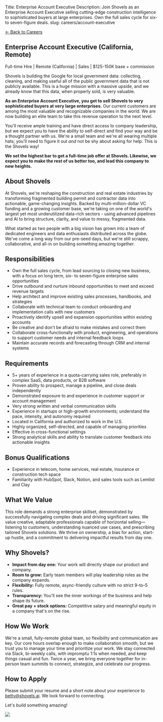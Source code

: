 Title: Enterprise Account Executive
Description: Join Shovels as an Enterprise Account Executive selling cutting-edge construction intelligence to sophisticated buyers at large enterprises. Own the full sales cycle for six- to seven-figure deals.
slug: careers/account-executive

<!-- back link -->
<section class="py-6">
  <div class="mx-auto max-w-4xl px-6">
    <a href="{filename}careers.md" class="text-emerald-900 hover:underline">← Back to Careers</a>
  </div>
</section>

<!-- position title -->
<section class="my-12">
  <div class="mx-auto max-w-4xl px-6">
    <h1 class="text-4xl font-bold tracking-tight mb-6">Enterprise Account Executive (California, Remote)</h1>
    <p class="text-lg text-gray-600">Full-time Hire | Remote (California) | Sales | $125-150K base + commission</p>
  </div>
</section>

<!-- intro section -->
<section class="my-24">
  <div class="mx-auto max-w-4xl px-6">
    <p class="mb-4">
      Shovels is building the Google for local government data: collecting, cleaning, and making useful all of the public government data that is not publicly available. This is a huge mission with a massive upside, and we already know that this data, when properly sold, is very valuable.
    </p>
    <p class="mb-4">
      <strong>As an Enterprise Account Executive, you get to sell Shovels to very sophisticated buyers at very large enterprises.</strong> Our current customers are among the most valuable and recognizable companies in the world. We are now building an elite team to take this revenue operation to the next level.
    </p>
    <p class="mb-4">
      You'll receive ample training and have direct access to company leadership, but we expect you to have the ability to self-direct and find your way and be a thought partner with us. We're a small team and we're all wearing multiple hats; you'll need to figure it out <em>and</em> not be shy about asking for help. This is the Shovels way!
    </p>
    <p>
      <strong>We set the highest bar to get a full-time job offer at Shovels. Likewise, we expect you to make the rest of us better too, and lead this company to new heights.</strong>
    </p>
  </div>
</section>

<!-- about shovels -->
<section class="my-24">
  <div class="mx-auto max-w-4xl px-6">
    <h2 class="text-3xl font-bold tracking-tight mb-6">About Shovels</h2>
    <p class="mb-4">At Shovels, we're reshaping the construction and real estate industries by transforming fragmented building permit and contractor data into actionable, game-changing insights. Backed by multi-million-dollar VC funding and a growing customer base, we're taking on one of the world's largest yet most underutilized data-rich sectors - using advanced pipelines and AI to bring structure, clarity, and value to messy, fragmented data.</p>
    <p>What started as two people with a big vision has grown into a team of dedicated engineers and data enthusiasts distributed across the globe. We've come a long way from our pre-seed days, but we're still scrappy, collaborative, and all-in on building something amazing together.</p>
  </div>
</section>

<!-- responsibilities -->
<section class="my-24">
  <div class="mx-auto max-w-4xl px-6">
    <h2 class="text-3xl font-bold tracking-tight mb-6">Responsibilities</h2>
    <ul class="list-disc pl-6 space-y-2">
      <li>Own the full sales cycle, from lead sourcing to closing new business, with a focus on long term, six- to seven-figure enterprise sales opportunities</li>
      <li>Drive outbound and nurture inbound opportunities to meet and exceed revenue targets</li>
      <li>Help architect and improve existing sales processes, handbooks, and strategies</li>
      <li>Collaborate with technical team to conduct onboarding and implementation calls with new customers</li>
      <li>Proactively identify upsell and expansion opportunities within existing accounts</li>
      <li>Be creative and don't be afraid to make mistakes and correct them</li>
      <li>Collaborate cross-functionally with product, engineering, and operations to support customer needs and internal feedback loops</li>
      <li>Maintain accurate records and forecasting through CRM and internal systems</li>
    </ul>
  </div>
</section>

<!-- requirements -->
<section class="my-24">
  <div class="mx-auto max-w-4xl px-6">
    <h2 class="text-3xl font-bold tracking-tight mb-6">Requirements</h2>
    <ul class="list-disc pl-6 space-y-2">
      <li>5+ years of experience in a quota-carrying sales role, preferably in complex SaaS, data products, or B2B software</li>
      <li>Proven ability to prospect, manage a pipeline, and close deals independently</li>
      <li>Demonstrated exposure to and experience in customer support or account management</li>
      <li>Very strong written and verbal communication skills</li>
      <li>Experience in startups or high-growth environments; understand the pace, intensity, and autonomy required</li>
      <li>Located in California and authorized to work in the U.S.</li>
      <li>Highly organized, self-directed, and capable of managing priorities</li>
      <li>Effective in cross-functional settings</li>
      <li>Strong analytical skills and ability to translate customer feedback into actionable insights</li>
    </ul>
  </div>
</section>

<!-- bonus qualifications -->
<section class="my-24">
  <div class="mx-auto max-w-4xl px-6">
    <h2 class="text-3xl font-bold tracking-tight mb-6">Bonus Qualifications</h2>
    <ul class="list-disc pl-6 space-y-2">
      <li>Experience in telecom, home services, real estate, insurance or construction tech space</li>
      <li>Familiarity with HubSpot, Slack, Notion, and sales tools such as Lemlist and Clay</li>
    </ul>
  </div>
</section>

<!-- what we value -->
<section class="my-24">
  <div class="mx-auto max-w-4xl px-6">
    <h2 class="text-3xl font-bold tracking-tight mb-6">What We Value</h2>
    <p>This role demands a strong enterprise skillset, demonstrated by successfully navigating complex deals and driving significant sales. We value creative, adaptable professionals capable of horizontal selling—listening to customers, understanding nuanced use cases, and prescribing tailored Shovels solutions. We thrive on ownership, a bias for action, start-up hustle, and a commitment to delivering impactful results from day one.</p>
  </div>
</section>

<!-- why shovels -->
<section class="my-24">
  <div class="mx-auto max-w-4xl px-6">
    <h2 class="text-3xl font-bold tracking-tight mb-6">Why Shovels?</h2>
    <ul class="list-disc pl-6 space-y-2">
      <li><strong>Impact from day one:</strong> Your work will directly shape our product and company.</li>
      <li><strong>Room to grow:</strong> Early team members will play leadership roles as the company expands.</li>
      <li><strong>Flexibility:</strong> Fully remote, async-friendly culture with no strict 9-to-5 rules.</li>
      <li><strong>Transparency:</strong> You'll see the inner workings of the business and help shape its future.</li>
      <li><strong>Great pay + stock options:</strong> Competitive salary and meaningful equity in a company that's on the rise.</li>
    </ul>
  </div>
</section>

<!-- how we work -->
<section class="my-24">
  <div class="mx-auto max-w-4xl px-6">
    <h2 class="text-3xl font-bold tracking-tight mb-6">How We Work</h2>
    <p>We're a small, fully-remote global team, so flexibility and communication are key. Our core hours overlap enough to make collaboration smooth, but we trust you to manage your time and prioritize your work. We stay connected via Slack, bi-weekly calls, with impromptu 1:1s when needed, and keep things casual and fun. Twice a year, we bring everyone together for in-person team summits to connect, strategize, and celebrate our progress.</p>
  </div>
</section>

<!-- how to apply -->
<section class="my-24">
  <div class="mx-auto max-w-4xl px-6">
    <h2 class="text-3xl font-bold tracking-tight mb-6">How to Apply</h2>
    <div class="flex items-center gap-x-8">
      <div class="flex-1">
        <p class="mb-4">Please submit your resume and a short note about your experience to <a href="mailto:betty@shovels.ai" class="text-blue-600 hover:underline">betty@shovels.ai</a>. We look forward to connecting.</p>
        <p class="font-bold">Let's build something amazing!</p>
      </div>
      <div class="flex-none">
        <img src="/images/careers/shovels-guy-pose9.png" class="w-72">
      </div>
    </div>
  </div>
</section>
